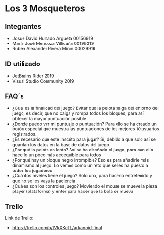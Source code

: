 # Los 3 Mosqueteros

## Integrantes

* Josue David Hurtado Argueta 00156919
* María José Mendoza Villicaña 00198319
* Rubén Alexander Rivera Mirón 00029916


## ID utilizado
* JetBrains Rider 2019
* Visual Studio Community 2019

## FAQ´s

* ¿Cual es la finalidad del juego? Evitar que la pelota salga del entorno del juego, es decir, que no caiga y rompa todos los bloques, para así obtener la mayor puntuación posible.
* ¿Donde puedo ver mi puntuaje o puntuación? Para ello se ha creado un botón especial que muestra las puntuaciones de los mejores 10 usuarios registrados.
* ¿Es necesario que este inscrito para jugar? Sí, debido a que solo así se guardan los datos en la base de datos del juego.
* ¿Por qué la pelota es lenta? Así se ha diseñado el juego, para con ello hacerlo un poco más accequible para todos
* ¿Por qué hay un bloque negro irrompible? Eso es para añadirle más dinamismo al juego. Lo vemos como un reto que se les ha puesto a todos los jugadores
* ¿Cuántos niveles tiene el juego? Solo uno, para hacerlo entretenido y que no se les vaya la paciencia
* ¿Cuáles son los controles juego? Moviendo el mouse se mueve la pieza player (plataforma) y enter para hacer que la bola se mueva


## Trello
Link de Trello:
* https://trello.com/b/tVkXKcTL/arkanoid-final



